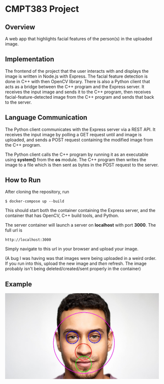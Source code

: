 # CMPT383 Project

## Overview

A web app that highlights facial features of the person(s) in the uploaded image. 

## Implementation

The frontend of the project that the user interacts with and displays the image is written in Node.js with Express. The facial feature detection is done in C++ with then OpenCV library. There is also a Python client that acts as a bridge between the C++ program and the Express server. It receives the input image and sends it to the C++ program, then receives facial-feature-detected image from the C++ program and sends that back to the server.

## Language Communication

The Python client communicates with the Express server via a REST API. It receives the input image by polling a GET request until and image is uploaded, and sends a POST request containing the modified image from the C++ program.

The Python client calls the C++ program by running it as an executable using **system()** from the **os** module. The C++ program then writes the image to a file which is then sent as bytes in the POST request to the server.

## How to Run
After cloning the repository, run
```
$ docker-compose up --build
```
This should start both the container containing the Express server, and the container that has OpenCV, C++ build tools, and Python. 

The server container will launch a server on **localhost** with port **3000**. The full url is
```
http://localhost:3000
```
Simply navigate to this url in your browser and upload your image.

(A bug I was having was that images were being uploaded in a weird order. If you run into this, upload the new image and *then* refresh. The image probably isn't being deleted/created/sent properly in the container)

## Example

![Alt text](example.png)
